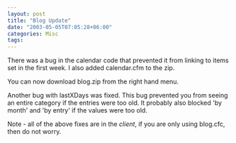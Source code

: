 ```yaml
---
layout: post
title: "Blog Update"
date: "2003-05-05T07:05:28+06:00"
categories: Misc 
tags: 
---
```


There was a bug in the calendar code that prevented it from linking to items set in the first week. I also added calendar.cfm to the zip.

You can now download blog.zip from the right hand menu.

Another bug with lastXDays was fixed. This bug prevented you from seeing an entire category if the entries were too old. It probably also blocked 'by month' and 'by entry' if the values were too old.

Note - all of the above fixes are in the <i>client</i>, if you are only using blog.cfc, then do not worry.